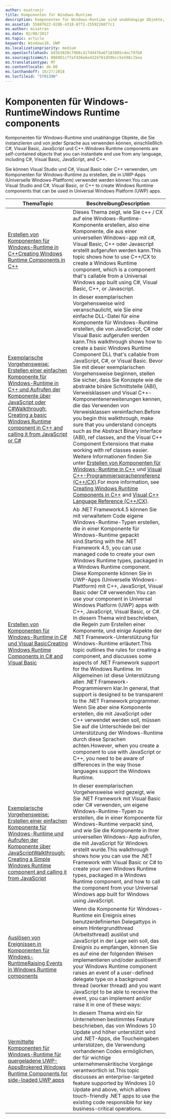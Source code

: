 ```yaml
---
author: msatranjr
title: Komponenten für Windows-Runtime
description: Komponenten für Windows-Runtime sind unabhängige Objekte, die Sie instanziieren und von jeder Sprache aus verwenden können, einschließlich C#, Visual Basic, JavaScript und C++.
ms.assetid: 55887622-828b-4318-87f2-25592268f7c1
ms.author: misatran
ms.date: 02/08/2017
ms.topic: article
keywords: Windows10, UWP
ms.localizationpriority: medium
ms.openlocfilehash: b93b3028c7968c417d4476a6f183805cdec797b0
ms.sourcegitcommit: 086001cffaf436e6e4324761d59bcc5e598c15ea
ms.translationtype: MT
ms.contentlocale: de-DE
ms.lasthandoff: 10/27/2018
ms.locfileid: "5701390"
---
```

# <a name="windows-runtime-components"></a><span data-ttu-id="c75f3-104">Komponenten für Windows-Runtime</span><span class="sxs-lookup"><span data-stu-id="c75f3-104">Windows Runtime components</span></span>
<span data-ttu-id="c75f3-105">Komponenten für Windows-Runtime sind unabhängige Objekte, die Sie instanziieren und von jeder Sprache aus verwenden können, einschließlich C#, Visual Basic, JavaScript und C++.</span><span class="sxs-lookup"><span data-stu-id="c75f3-105">Windows Runtime components are self-contained objects that you can instantiate and use from any language, including C#, Visual Basic, JavaScript, and C++.</span></span>

<span data-ttu-id="c75f3-106">Sie können Visual Studio und C#, Visual Basic oder C++ verwenden, um Komponenten für Windows-Runtime zu erstellen, die in UWP-Apps (Universelle Windows-Plattform) verwendet werden können.</span><span class="sxs-lookup"><span data-stu-id="c75f3-106">You can use Visual Studio and C#, Visual Basic, or C++ to create Windows Runtime components that can be used in Universal Windows Platform (UWP) apps.</span></span>

| <span data-ttu-id="c75f3-107">Thema</span><span class="sxs-lookup"><span data-stu-id="c75f3-107">Topic</span></span> | <span data-ttu-id="c75f3-108">Beschreibung</span><span class="sxs-lookup"><span data-stu-id="c75f3-108">Description</span></span> |
|-------|-------------|
| [<span data-ttu-id="c75f3-109">Erstellen von Komponenten für Windows-Runtime in C++</span><span class="sxs-lookup"><span data-stu-id="c75f3-109">Creating Windows Runtime Components in C++</span></span>](creating-windows-runtime-components-in-cpp.md) | <span data-ttu-id="c75f3-110">Dieses Thema zeigt, wie Sie c++ / CX auf eine Windows-Runtime-Komponente erstellen, also eine Komponente, die aus einer universellen Windows-app mit c#, Visual Basic, C++ oder Javascript erstellt aufgerufen werden kann.</span><span class="sxs-lookup"><span data-stu-id="c75f3-110">This topic shows how to use C++/CX to create a Windows Runtime component, which is a component that's callable from a Universal Windows app built using C#, Visual Basic, C++, or Javascript.</span></span> |
| [<span data-ttu-id="c75f3-111">Exemplarische Vorgehensweise: Erstellen einer einfachen Komponente für Windows-Runtime in C++ und Aufrufen der Komponente über JavaScript oder C#</span><span class="sxs-lookup"><span data-stu-id="c75f3-111">Walkthrough: Creating a basic Windows Runtime component in C++ and calling it from JavaScript or C#</span></span>](walkthrough-creating-a-basic-windows-runtime-component-in-cpp-and-calling-it-from-javascript-or-csharp.md) | <span data-ttu-id="c75f3-112">In dieser exemplarischen Vorgehensweise wird veranschaulicht, wie Sie eine einfache DLL-Datei für eine Komponente für Windows-Runtime erstellen, die von JavaScript, C# oder Visual Basic aufgerufen werden kann.</span><span class="sxs-lookup"><span data-stu-id="c75f3-112">This walkthrough shows how to create a basic Windows Runtime Component DLL that's callable from JavaScript, C#, or Visual Basic.</span></span> <span data-ttu-id="c75f3-113">Bevor Sie mit dieser exemplarischen Vorgehensweise beginnen, stellen Sie sicher, dass Sie Konzepte wie die abstrakte binäre Schnittstelle (ABI), Verweisklassen und Visual C++-Komponentenerweiterungen kennen, die das Verwenden von Verweisklassen vereinfachen.</span><span class="sxs-lookup"><span data-stu-id="c75f3-113">Before you begin this walkthrough, make sure that you understand concepts such as the Abstract Binary Interface (ABI), ref classes, and the Visual C++ Component Extensions that make working with ref classes easier.</span></span> <span data-ttu-id="c75f3-114">Weitere Informationen finden Sie unter [Erstellen von Komponenten für Windows-Runtime in C++](creating-windows-runtime-components-in-cpp.md) und [Visual C++-Programmiersprachenreferenz (C++/CX)](https://msdn.microsoft.com/library/windows/apps/xaml/hh699871.aspx).</span><span class="sxs-lookup"><span data-stu-id="c75f3-114">For more information, see [Creating Windows Runtime Components in C++](creating-windows-runtime-components-in-cpp.md) and [Visual C++ Language Reference (C++/CX)](https://msdn.microsoft.com/library/windows/apps/xaml/hh699871.aspx).</span></span> |
| [<span data-ttu-id="c75f3-115">Erstellen von Komponenten für Windows-Runtime in C# und Visual Basic</span><span class="sxs-lookup"><span data-stu-id="c75f3-115">Creating Windows Runtime Components in C# and Visual Basic</span></span>](creating-windows-runtime-components-in-csharp-and-visual-basic.md) | <span data-ttu-id="c75f3-116">Ab .NET Framework4.5 können Sie mit verwaltetem Code eigene Windows-Runtime-Typen erstellen, die in einer Komponente für Windows-Runtime gepackt sind.</span><span class="sxs-lookup"><span data-stu-id="c75f3-116">Starting with the .NET Framework 4.5, you can use managed code to create your own Windows Runtime types, packaged in a Windows Runtime component.</span></span> <span data-ttu-id="c75f3-117">Diese Komponente können Sie in UWP-Apps (Universelle Windows-Plattform) mit C++, JavaScript, Visual Basic oder C# verwenden.</span><span class="sxs-lookup"><span data-stu-id="c75f3-117">You can use your component in Universal Windows Platform (UWP) apps with C++, JavaScript, Visual Basic, or C#.</span></span> <span data-ttu-id="c75f3-118">In diesem Thema wird beschrieben, die Regeln zum Erstellen einer Komponente, und einige Aspekte der .NET Framework-Unterstützung für Windows-Runtime erläutert.</span><span class="sxs-lookup"><span data-stu-id="c75f3-118">This topic outlines the rules for creating a component, and discusses some aspects of .NET Framework support for the Windows Runtime.</span></span> <span data-ttu-id="c75f3-119">Im Allgemeinen ist diese Unterstützung allen .NET Framework-Programmierern klar.</span><span class="sxs-lookup"><span data-stu-id="c75f3-119">In general, that support is designed to be transparent to the .NET Framework programmer.</span></span> <span data-ttu-id="c75f3-120">Wenn Sie aber eine Komponente erstellen, die mit JavaScript oder C++ verwendet werden soll, müssen Sie auf die Unterschiede bei der Unterstützung der Windows-Runtime durch diese Sprachen achten.</span><span class="sxs-lookup"><span data-stu-id="c75f3-120">However, when you create a component to use with JavaScript or C++, you need to be aware of differences in the way those languages support the Windows Runtime.</span></span> |
| [<span data-ttu-id="c75f3-121">Exemplarische Vorgehensweise: Erstellen einer einfachen Komponente für Windows-Runtime und Aufrufen der Komponente über JavaScript</span><span class="sxs-lookup"><span data-stu-id="c75f3-121">Walkthrough: Creating a Simple Windows Runtime component and calling it from JavaScript</span></span>](walkthrough-creating-a-simple-windows-runtime-component-and-calling-it-from-javascript.md) | <span data-ttu-id="c75f3-122">In dieser exemplarischen Vorgehensweise wird gezeigt, wie Sie .NET Framework mit Visual Basic oder C# verwenden, um eigene Windows-Runtime-Typen zu erstellen, die in einer Komponente für Windows-Runtime verpackt sind, und wie Sie die Komponente in Ihrer universellen Windows-App aufrufen, die mit JavaScript für Windows erstellt wurde.</span><span class="sxs-lookup"><span data-stu-id="c75f3-122">This walkthrough shows how you can use the .NET Framework with Visual Basic or C# to create your own Windows Runtime types, packaged in a Windows Runtime component, and how to call the component from your Universal Windows app built for Windows using JavaScript.</span></span> |
| [<span data-ttu-id="c75f3-123">Auslösen von Ereignissen in Komponenten für Windows-Runtime</span><span class="sxs-lookup"><span data-stu-id="c75f3-123">Raising Events in Windows Runtime components</span></span>](raising-events-in-windows-runtime-components.md) | <span data-ttu-id="c75f3-124">Wenn die Komponente für Windows-Runtime ein Ereignis eines benutzerdefinierten Delegattyps in einem Hintergrundthread (Arbeitsthread) auslöst und JavaScript in der Lage sein soll, das Ereignis zu empfangen, können Sie es auf eine der folgenden Weisen implementieren und/oder auslösen:</span><span class="sxs-lookup"><span data-stu-id="c75f3-124">If your Windows Runtime component raises an event of a user-defined delegate type on a background thread (worker thread) and you want JavaScript to be able to receive the event, you can implement and/or raise it in one of these ways:</span></span> | 
| [<span data-ttu-id="c75f3-125">Vermittelte Komponenten für Windows-Runtime für quergeladene UWP-Apps</span><span class="sxs-lookup"><span data-stu-id="c75f3-125">Brokered Windows Runtime Components for side-loaded UWP apps</span></span>](brokered-windows-runtime-components-for-side-loaded-windows-store-apps.md) | <span data-ttu-id="c75f3-126">In diesem Thema wird ein für Unternehmen bestimmtes Feature beschrieben, das von Windows 10 Update und höher unterstützt wird und .NET-Apps, die Toucheingaben unterstützen, die Verwendung vorhandenen Codes ermöglichen, der für wichtige unternehmenskritische Vorgänge verantwortlich ist.</span><span class="sxs-lookup"><span data-stu-id="c75f3-126">This topic discusses an enterprise-targeted feature supported by Windows 10 Update and above, which allows touch-friendly .NET apps to use the existing code responsible for key business-critical operations.</span></span> |
